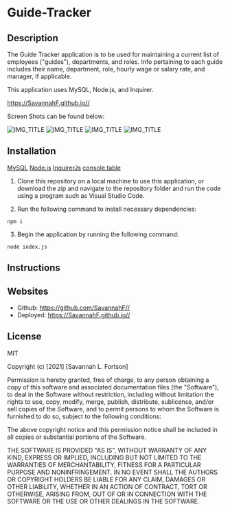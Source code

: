 # Guide-Tracker

## Description

The Guide Tracker application is to be used for maintaining a current list of employees ("guides"), departments, and roles. Info pertaining to each guide includes their name, department, role, hourly wage or salary rate, and manager, if applicable. 

This application uses MySQL, Node.js, and Inquirer. 

<!-- Published URL -->

https://SavannahF.github.io//

Screen Shots can be found below:

<!-- INSERT FINAL SCREENSHOTS HERE -->

![IMG_TITLE](./assets/IMG)
![IMG_TITLE](./assets/IMG)
![IMG_TITLE](./assets/IMG)
![IMG_TITLE](./assets/IMG)

## Installation
[MySQL](https://www.npmjs.com/package/mysql)
[Node.js](https://nodejs.org/en/)
[InquirerJs](https://www.npmjs.com/package/inquirer/v/0.2.3)
[console.table](https://www.npmjs.com/package/console.table)

1. Clone this repository on a local machine to use this application, or download the zip and navigate to the repository folder and run the code using a program such as Visual Studio Code. 

2. Run the following command to install necessary dependencies: 

```
npm i
```
3. Begin the application by running the following command: 

```
node index.js
```
## Instructions



## Websites

- Github: https://github.com/SavannahF//
- Deployed: https://SavannahF.github.io//

## License

MIT

Copyright (c) [2021] [Savannah L. Fortson]

Permission is hereby granted, free of charge, to any person obtaining a copy
of this software and associated documentation files (the "Software"), to deal
in the Software without restriction, including without limitation the rights
to use, copy, modify, merge, publish, distribute, sublicense, and/or sell
copies of the Software, and to permit persons to whom the Software is
furnished to do so, subject to the following conditions:

The above copyright notice and this permission notice shall be included in all
copies or substantial portions of the Software.

THE SOFTWARE IS PROVIDED "AS IS", WITHOUT WARRANTY OF ANY KIND, EXPRESS OR
IMPLIED, INCLUDING BUT NOT LIMITED TO THE WARRANTIES OF MERCHANTABILITY,
FITNESS FOR A PARTICULAR PURPOSE AND NONINFRINGEMENT. IN NO EVENT SHALL THE
AUTHORS OR COPYRIGHT HOLDERS BE LIABLE FOR ANY CLAIM, DAMAGES OR OTHER
LIABILITY, WHETHER IN AN ACTION OF CONTRACT, TORT OR OTHERWISE, ARISING FROM,
OUT OF OR IN CONNECTION WITH THE SOFTWARE OR THE USE OR OTHER DEALINGS IN THE
SOFTWARE.
